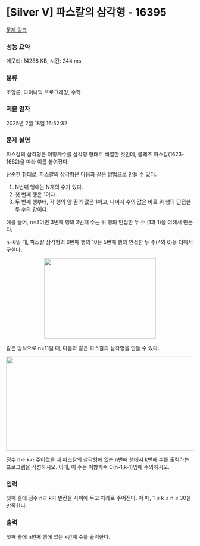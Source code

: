 # [Silver V] 파스칼의 삼각형 - 16395 

[문제 링크](https://www.acmicpc.net/problem/16395) 

### 성능 요약

메모리: 14288 KB, 시간: 244 ms

### 분류

조합론, 다이나믹 프로그래밍, 수학

### 제출 일자

2025년 2월 18일 16:52:32

### 문제 설명

<p>파스칼의 삼각형은 이항계수를 삼각형 형태로 배열한 것인데, 블레즈 파스칼(1623-1662)을 따라 이름 붙여졌다.</p>

<p>단순한 형태로, 파스칼의 삼각형은 다음과 같은 방법으로 만들 수 있다.</p>

<ol>
	<li>N번째 행에는 N개의 수가 있다.</li>
	<li>첫 번째 행은 1이다.</li>
	<li>두 번째 행부터, 각 행의 양 끝의 값은 1이고, 나머지 수의 값은 바로 위 행의 인접한 두 수의 합이다.</li>
</ol>

<p>예를 들어, n=3이면 3번째 행의 2번째 수는 위 행의 인접한 두 수 (1과 1)을 더해서 만든다. </p>

<p>n=6일 때, 파스칼 삼각형의 6번째 행의 10은 5번째 행의 인접한 두 수(4와 6)을 더해서 구한다. </p>

<p style="text-align: center;"><img alt="" src="https://upload.wikimedia.org/wikipedia/commons/thumb/f/f6/Pascal%27s_triangle_5.svg/540px-Pascal%27s_triangle_5.svg.png" style="width: 300px; height: 216px;"></p>

<p>같은 방식으로 n=11일 때, 다음과 같은 파스칼의 삼각형을 만들 수 있다.</p>

<p style="text-align: center;"><img alt="" src="https://upload.wikimedia.org/wikipedia/commons/thumb/4/4b/Pascal_triangle.svg/588px-Pascal_triangle.svg.png" style="width: 588px; height: 251px;"></p>

<p>정수 n과 k가 주어졌을 때 파스칼의 삼각형에 있는 n번째 행에서 k번째 수를 출력하는 프로그램을 작성하시오.  이때, 이 수는 이항계수 C(n-1,k-1)임에 주의하시오.</p>

### 입력 

 <p>첫째 줄에 정수 n과 k가 빈칸을 사이에 두고 차례로 주어진다. 이 때, 1 ≤ k ≤ n ≤ 30을 만족한다.</p>

### 출력 

 <p>첫째 줄에 n번째 행에 있는 k번째 수를 출력한다.</p>

